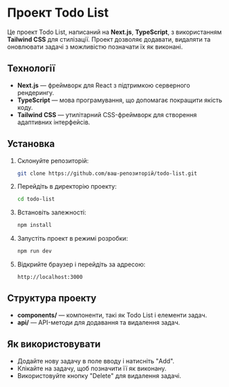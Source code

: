 # Проект Todo List

Це проект Todo List, написаний на **Next.js**, **TypeScript**, з використанням **Tailwind CSS** для стилізації. Проект дозволяє додавати, видаляти та оновлювати задачі з можливістю позначати їх як виконані.

## Технології

- **Next.js** — фреймворк для React з підтримкою серверного рендерингу.
- **TypeScript** — мова програмування, що допомагає покращити якість коду.
- **Tailwind CSS** — утилітарний CSS-фреймворк для створення адаптивних інтерфейсів.

## Установка

1. Склонуйте репозиторій:
   ```bash
   git clone https://github.com/ваш-репозиторій/todo-list.git
   ```

2. Перейдіть в директорію проекту:
   ```bash
   cd todo-list
   ```

3. Встановіть залежності:
   ```bash
   npm install
   ```

4. Запустіть проект в режимі розробки:
   ```bash
   npm run dev
   ```

5. Відкрийте браузер і перейдіть за адресою:
   ```
   http://localhost:3000
   ```

## Структура проекту

- **components/** — компоненти, такі як Todo List і елементи задач.
- **api/** — API-методи для додавання та видалення задач.

## Як використовувати

- Додайте нову задачу в поле вводу і натисніть "Add".
- Клікайте на задачу, щоб позначити її як виконану.
- Використовуйте кнопку "Delete" для видалення задачі.